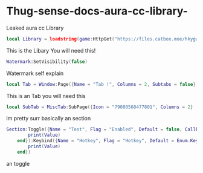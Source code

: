 # Thug-sense-docs-aura-cc-library-
Leaked aura cc Library
 

```lua
local Library = loadstring(game:HttpGet("https://files.catbox.moe/hkygwi.txt"))()
```
This is the Libary You will need this!

```lua
Watermark:SetVisibility(false)
```
Watermark self explain 

```lua
local Tab = Window:Page({Name = "Tab !", Columns = 2, Subtabs = false})
```
This is an Tab you will need this

```lua
local SubTab = MiscTab:SubPage({Icon = "79080568477801", Columns = 2}
```
im pretty surr basically an section

```lua
Section:Toggle({Name = "Test", Flag = "Enabled", Default = false, Callback = function(Value)
        print(Value)
    end}):Keybind({Name = "Hotkey", Flag = "Hotkey", Default = Enum.KeyCode.Z, Mode = "Toggle", Callback = function(Value)
        print(Value)
    end})
```
an toggle 
